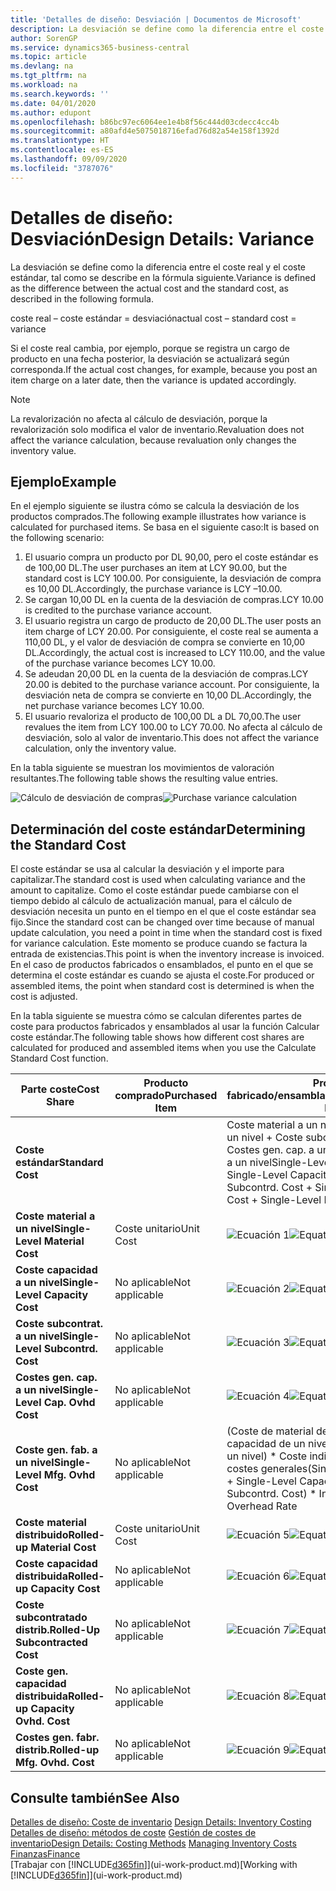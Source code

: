 ```yaml
---
title: 'Detalles de diseño: Desviación | Documentos de Microsoft'
description: La desviación se define como la diferencia entre el coste real y el coste estándar, tal como se describe en la fórmula siguiente.
author: SorenGP
ms.service: dynamics365-business-central
ms.topic: article
ms.devlang: na
ms.tgt_pltfrm: na
ms.workload: na
ms.search.keywords: ''
ms.date: 04/01/2020
ms.author: edupont
ms.openlocfilehash: b86bc97ec6064ee1e4b8f56c444d03cdecc4cc4b
ms.sourcegitcommit: a80afd4e5075018716efad76d82a54e158f1392d
ms.translationtype: HT
ms.contentlocale: es-ES
ms.lasthandoff: 09/09/2020
ms.locfileid: "3787076"
---
```

# <a name="design-details-variance"></a><span data-ttu-id="f74f1-103">Detalles de diseño: Desviación</span><span class="sxs-lookup"><span data-stu-id="f74f1-103">Design Details: Variance</span></span>
<span data-ttu-id="f74f1-104">La desviación se define como la diferencia entre el coste real y el coste estándar, tal como se describe en la fórmula siguiente.</span><span class="sxs-lookup"><span data-stu-id="f74f1-104">Variance is defined as the difference between the actual cost and the standard cost, as described in the following formula.</span></span>  

 <span data-ttu-id="f74f1-105">coste real – coste estándar = desviación</span><span class="sxs-lookup"><span data-stu-id="f74f1-105">actual cost – standard cost = variance</span></span>  

 <span data-ttu-id="f74f1-106">Si el coste real cambia, por ejemplo, porque se registra un cargo de producto en una fecha posterior, la desviación se actualizará según corresponda.</span><span class="sxs-lookup"><span data-stu-id="f74f1-106">If the actual cost changes, for example, because you post an item charge on a later date, then the variance is updated accordingly.</span></span>  

> [!NOTE]  
>  <span data-ttu-id="f74f1-107">La revalorización no afecta al cálculo de desviación, porque la revalorización solo modifica el valor de inventario.</span><span class="sxs-lookup"><span data-stu-id="f74f1-107">Revaluation does not affect the variance calculation, because revaluation only changes the inventory value.</span></span>  

## <a name="example"></a><span data-ttu-id="f74f1-108">Ejemplo</span><span class="sxs-lookup"><span data-stu-id="f74f1-108">Example</span></span>  
 <span data-ttu-id="f74f1-109">En el ejemplo siguiente se ilustra cómo se calcula la desviación de los productos comprados.</span><span class="sxs-lookup"><span data-stu-id="f74f1-109">The following example illustrates how variance is calculated for purchased items.</span></span> <span data-ttu-id="f74f1-110">Se basa en el siguiente caso:</span><span class="sxs-lookup"><span data-stu-id="f74f1-110">It is based on the following scenario:</span></span>  

1.  <span data-ttu-id="f74f1-111">El usuario compra un producto por DL 90,00, pero el coste estándar es de 100,00 DL.</span><span class="sxs-lookup"><span data-stu-id="f74f1-111">The user purchases an item at LCY 90.00, but the standard cost is LCY 100.00.</span></span> <span data-ttu-id="f74f1-112">Por consiguiente, la desviación de compra es 10,00 DL.</span><span class="sxs-lookup"><span data-stu-id="f74f1-112">Accordingly, the purchase variance is LCY –10.00.</span></span>  
2.  <span data-ttu-id="f74f1-113">Se cargan 10,00 DL en la cuenta de la desviación de compras.</span><span class="sxs-lookup"><span data-stu-id="f74f1-113">LCY 10.00 is credited to the purchase variance account.</span></span>  
3.  <span data-ttu-id="f74f1-114">El usuario registra un cargo de producto de 20,00 DL.</span><span class="sxs-lookup"><span data-stu-id="f74f1-114">The user posts an item charge of LCY 20.00.</span></span> <span data-ttu-id="f74f1-115">Por consiguiente, el coste real se aumenta a 110,00 DL, y el valor de desviación de compra se convierte en 10,00 DL.</span><span class="sxs-lookup"><span data-stu-id="f74f1-115">Accordingly, the actual cost is increased to LCY 110.00, and the value of the purchase variance becomes LCY 10.00.</span></span>  
4.  <span data-ttu-id="f74f1-116">Se adeudan 20,00 DL en la cuenta de la desviación de compras.</span><span class="sxs-lookup"><span data-stu-id="f74f1-116">LCY 20.00 is debited to the purchase variance account.</span></span> <span data-ttu-id="f74f1-117">Por consiguiente, la desviación neta de compra se convierte en 10,00 DL.</span><span class="sxs-lookup"><span data-stu-id="f74f1-117">Accordingly, the net purchase variance becomes LCY 10.00.</span></span>  
5.  <span data-ttu-id="f74f1-118">El usuario revaloriza el producto de 100,00 DL a DL 70,00.</span><span class="sxs-lookup"><span data-stu-id="f74f1-118">The user revalues the item from LCY 100.00 to LCY 70.00.</span></span> <span data-ttu-id="f74f1-119">No afecta al cálculo de desviación, solo al valor de inventario.</span><span class="sxs-lookup"><span data-stu-id="f74f1-119">This does not affect the variance calculation, only the inventory value.</span></span>  

 <span data-ttu-id="f74f1-120">En la tabla siguiente se muestran los movimientos de valoración resultantes.</span><span class="sxs-lookup"><span data-stu-id="f74f1-120">The following table shows the resulting value entries.</span></span>  

 <span data-ttu-id="f74f1-121">![Cálculo de desviación de compras](media/design_details_inventory_costing_11_purchase_variance.png "Cálculo de desviación de compras")</span><span class="sxs-lookup"><span data-stu-id="f74f1-121">![Purchase variance calculation](media/design_details_inventory_costing_11_purchase_variance.png "Purchase variance calculation")</span></span>  

## <a name="determining-the-standard-cost"></a><span data-ttu-id="f74f1-122">Determinación del coste estándar</span><span class="sxs-lookup"><span data-stu-id="f74f1-122">Determining the Standard Cost</span></span>  
 <span data-ttu-id="f74f1-123">El coste estándar se usa al calcular la desviación y el importe para capitalizar.</span><span class="sxs-lookup"><span data-stu-id="f74f1-123">The standard cost is used when calculating variance and the amount to capitalize.</span></span> <span data-ttu-id="f74f1-124">Como el coste estándar puede cambiarse con el tiempo debido al cálculo de actualización manual, para el cálculo de desviación necesita un punto en el tiempo en el que el coste estándar sea fijo.</span><span class="sxs-lookup"><span data-stu-id="f74f1-124">Since the standard cost can be changed over time because of manual update calculation, you need a point in time when the standard cost is fixed for variance calculation.</span></span> <span data-ttu-id="f74f1-125">Este momento se produce cuando se factura la entrada de existencias.</span><span class="sxs-lookup"><span data-stu-id="f74f1-125">This point is when the inventory increase is invoiced.</span></span> <span data-ttu-id="f74f1-126">En el caso de productos fabricados o ensamblados, el punto en el que se determina el coste estándar es cuando se ajusta el coste.</span><span class="sxs-lookup"><span data-stu-id="f74f1-126">For produced or assembled items, the point when standard cost is determined is when the cost is adjusted.</span></span>  

 <span data-ttu-id="f74f1-127">En la tabla siguiente se muestra cómo se calculan diferentes partes de coste para productos fabricados y ensamblados al usar la función Calcular coste estándar.</span><span class="sxs-lookup"><span data-stu-id="f74f1-127">The following table shows how different cost shares are calculated for produced and assembled items when you use the Calculate Standard Cost function.</span></span>  

|<span data-ttu-id="f74f1-128">Parte coste</span><span class="sxs-lookup"><span data-stu-id="f74f1-128">Cost Share</span></span>|<span data-ttu-id="f74f1-129">Producto comprado</span><span class="sxs-lookup"><span data-stu-id="f74f1-129">Purchased Item</span></span>|<span data-ttu-id="f74f1-130">Producto fabricado/ensamblado</span><span class="sxs-lookup"><span data-stu-id="f74f1-130">Produced/Assembled Item</span></span>|  
|----------------|--------------------|------------------------------|  
|<span data-ttu-id="f74f1-131">**Coste estándar**</span><span class="sxs-lookup"><span data-stu-id="f74f1-131">**Standard Cost**</span></span>||<span data-ttu-id="f74f1-132">Coste material a un nivel + Coste capacidad a un nivel + Coste subcontrat. a un nivel + Costes gen. cap. a un nivel + Coste gen. fab. a un nivel</span><span class="sxs-lookup"><span data-stu-id="f74f1-132">Single-Level Material Cost + Single-Level Capacity Cost + Single-Level Subcontrd. Cost + Single-Level Cap. Ovhd. Cost + Single-Level Mfg. Ovhd. Cost</span></span>|  
|<span data-ttu-id="f74f1-133">**Coste material a un nivel**</span><span class="sxs-lookup"><span data-stu-id="f74f1-133">**Single-Level Material Cost**</span></span>|<span data-ttu-id="f74f1-134">Coste unitario</span><span class="sxs-lookup"><span data-stu-id="f74f1-134">Unit Cost</span></span>|<span data-ttu-id="f74f1-135">![Ecuación 1](media/design_details_inventory_costing_11_equation_1.png "Ecuación 1")</span><span class="sxs-lookup"><span data-stu-id="f74f1-135">![Equation 1](media/design_details_inventory_costing_11_equation_1.png "Equation 1")</span></span>|  
|<span data-ttu-id="f74f1-136">**Coste capacidad a un nivel**</span><span class="sxs-lookup"><span data-stu-id="f74f1-136">**Single-Level Capacity Cost**</span></span>|<span data-ttu-id="f74f1-137">No aplicable</span><span class="sxs-lookup"><span data-stu-id="f74f1-137">Not applicable</span></span>|<span data-ttu-id="f74f1-138">![Ecuación 2](media/design_details_inventory_costing_11_equation_2.png "Ecuación 2")</span><span class="sxs-lookup"><span data-stu-id="f74f1-138">![Equation 2](media/design_details_inventory_costing_11_equation_2.png "Equation 2")</span></span>|  
|<span data-ttu-id="f74f1-139">**Coste subcontrat. a un nivel**</span><span class="sxs-lookup"><span data-stu-id="f74f1-139">**Single-Level Subcontrd. Cost**</span></span>|<span data-ttu-id="f74f1-140">No aplicable</span><span class="sxs-lookup"><span data-stu-id="f74f1-140">Not applicable</span></span>|<span data-ttu-id="f74f1-141">![Ecuación 3](media/design_details_inventory_costing_11_equation_3.png "Ecuación 3")</span><span class="sxs-lookup"><span data-stu-id="f74f1-141">![Equation 3](media/design_details_inventory_costing_11_equation_3.png "Equation 3")</span></span>|  
|<span data-ttu-id="f74f1-142">**Costes gen. cap. a un nivel**</span><span class="sxs-lookup"><span data-stu-id="f74f1-142">**Single-Level Cap. Ovhd Cost**</span></span>|<span data-ttu-id="f74f1-143">No aplicable</span><span class="sxs-lookup"><span data-stu-id="f74f1-143">Not applicable</span></span>|<span data-ttu-id="f74f1-144">![Ecuación 4](media/design_details_inventory_costing_11_equation_4.png "Ecuación 4")</span><span class="sxs-lookup"><span data-stu-id="f74f1-144">![Equation 4](media/design_details_inventory_costing_11_equation_4.png "Equation 4")</span></span>|  
|<span data-ttu-id="f74f1-145">**Coste gen. fab. a un nivel**</span><span class="sxs-lookup"><span data-stu-id="f74f1-145">**Single-Level Mfg. Ovhd Cost**</span></span>|<span data-ttu-id="f74f1-146">No aplicable</span><span class="sxs-lookup"><span data-stu-id="f74f1-146">Not applicable</span></span>|<span data-ttu-id="f74f1-147">(Coste de material de un nivel + Coste de capacidad de un nivel + Coste subcontr. de un nivel) \* Coste indirecto % /100 + Tasa costes generales</span><span class="sxs-lookup"><span data-stu-id="f74f1-147">(Single-Level Material Cost + Single-Level Capacity Cost + Single-Level Subcontrd. Cost) \* Indirect Cost % / 100 + Overhead Rate</span></span>|  
|<span data-ttu-id="f74f1-148">**Coste material distribuido**</span><span class="sxs-lookup"><span data-stu-id="f74f1-148">**Rolled-up Material Cost**</span></span>|<span data-ttu-id="f74f1-149">Coste unitario</span><span class="sxs-lookup"><span data-stu-id="f74f1-149">Unit Cost</span></span>|<span data-ttu-id="f74f1-150">![Ecuación 5](media/design_details_inventory_costing_11_equation_5.png "Ecuación 5")</span><span class="sxs-lookup"><span data-stu-id="f74f1-150">![Equation 5](media/design_details_inventory_costing_11_equation_5.png "Equation 5")</span></span>|  
|<span data-ttu-id="f74f1-151">**Coste capacidad distribuida**</span><span class="sxs-lookup"><span data-stu-id="f74f1-151">**Rolled-up Capacity Cost**</span></span>|<span data-ttu-id="f74f1-152">No aplicable</span><span class="sxs-lookup"><span data-stu-id="f74f1-152">Not applicable</span></span>|<span data-ttu-id="f74f1-153">![Ecuación 6](media/design_details_inventory_costing_11_equation_6.png "Ecuación 6")</span><span class="sxs-lookup"><span data-stu-id="f74f1-153">![Equation 6](media/design_details_inventory_costing_11_equation_6.png "Equation 6")</span></span>|  
|<span data-ttu-id="f74f1-154">**Coste subcontratado distrib.**</span><span class="sxs-lookup"><span data-stu-id="f74f1-154">**Rolled-Up Subcontracted Cost**</span></span>|<span data-ttu-id="f74f1-155">No aplicable</span><span class="sxs-lookup"><span data-stu-id="f74f1-155">Not applicable</span></span>|<span data-ttu-id="f74f1-156">![Ecuación 7](media/design_details_inventory_costing_11_equation_7.png "Ecuación 7")</span><span class="sxs-lookup"><span data-stu-id="f74f1-156">![Equation 7](media/design_details_inventory_costing_11_equation_7.png "Equation 7")</span></span>|  
|<span data-ttu-id="f74f1-157">**Coste gen. capacidad distribuida**</span><span class="sxs-lookup"><span data-stu-id="f74f1-157">**Rolled-up Capacity Ovhd. Cost**</span></span>|<span data-ttu-id="f74f1-158">No aplicable</span><span class="sxs-lookup"><span data-stu-id="f74f1-158">Not applicable</span></span>|<span data-ttu-id="f74f1-159">![Ecuación 8](media/design_details_inventory_costing_11_equation_8.png "Ecuación 8")</span><span class="sxs-lookup"><span data-stu-id="f74f1-159">![Equation 8](media/design_details_inventory_costing_11_equation_8.png "Equation 8")</span></span>|  
|<span data-ttu-id="f74f1-160">**Costes gen. fabr. distrib.**</span><span class="sxs-lookup"><span data-stu-id="f74f1-160">**Rolled-up Mfg. Ovhd. Cost**</span></span>|<span data-ttu-id="f74f1-161">No aplicable</span><span class="sxs-lookup"><span data-stu-id="f74f1-161">Not applicable</span></span>|<span data-ttu-id="f74f1-162">![Ecuación 9](media/design_details_inventory_costing_11_equation_9.png "Ecuación 9")</span><span class="sxs-lookup"><span data-stu-id="f74f1-162">![Equation 9](media/design_details_inventory_costing_11_equation_9.png "Equation 9")</span></span>|  

## <a name="see-also"></a><span data-ttu-id="f74f1-163">Consulte también</span><span class="sxs-lookup"><span data-stu-id="f74f1-163">See Also</span></span>  
 <span data-ttu-id="f74f1-164">[Detalles de diseño: Coste de inventario](design-details-inventory-costing.md) </span><span class="sxs-lookup"><span data-stu-id="f74f1-164">[Design Details: Inventory Costing](design-details-inventory-costing.md) </span></span>  
 <span data-ttu-id="f74f1-165">[Detalles de diseño: métodos de coste](design-details-costing-methods.md) [Gestión de costes de inventario](finance-manage-inventory-costs.md)</span><span class="sxs-lookup"><span data-stu-id="f74f1-165">[Design Details: Costing Methods](design-details-costing-methods.md) [Managing Inventory Costs](finance-manage-inventory-costs.md)</span></span>  
 [<span data-ttu-id="f74f1-166">Finanzas</span><span class="sxs-lookup"><span data-stu-id="f74f1-166">Finance</span></span>](finance.md)  
 <span data-ttu-id="f74f1-167">[Trabajar con [!INCLUDE[d365fin](includes/d365fin_md.md)]](ui-work-product.md)</span><span class="sxs-lookup"><span data-stu-id="f74f1-167">[Working with [!INCLUDE[d365fin](includes/d365fin_md.md)]](ui-work-product.md)</span></span>
